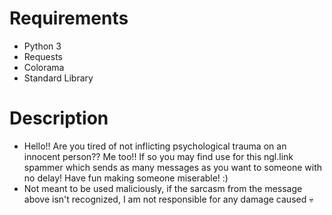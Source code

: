 # Requirements
  - Python 3
  - Requests
  - Colorama
  - Standard Library

# Description
  - Hello!! Are you tired of not inflicting psychological trauma on an innocent person?? Me too!! If so you may find use for this ngl.link spammer which sends as many messages as you want to someone with no delay! Have fun making someone miserable! :)
  - Not meant to be used maliciously, if the sarcasm from the message above isn't recognized, I am not responsible for any damage caused :skull:


